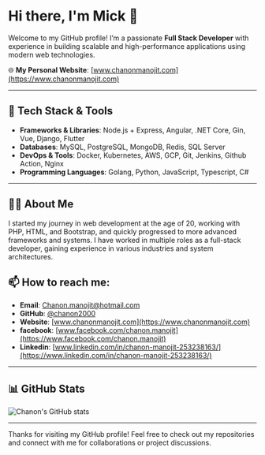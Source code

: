 # Hi there, I'm Mick 👋

Welcome to my GitHub profile! I’m a passionate **Full Stack Developer** with experience in building scalable and high-performance applications using modern web technologies.

🌐 **My Personal Website**: [www.chanonmanojit.com](https://www.chanonmanojit.com)

---

## 🔧 Tech Stack & Tools

- **Frameworks & Libraries**: Node.js + Express, Angular, .NET Core, Gin, Vue, Django, Flutter
- **Databases**: MySQL, PostgreSQL, MongoDB, Redis, SQL Server
- **DevOps & Tools**: Docker, Kubernetes, AWS, GCP, Git, Jenkins, Github Action, Nginx
- **Programming Languages**: Golang, Python, JavaScript, Typescript, C#

---

## 👨‍💻 About Me

I started my journey in web development at the age of 20, working with PHP, HTML, and Bootstrap, and quickly progressed to more advanced frameworks and systems. I have worked in multiple roles as a full-stack developer, gaining experience in various industries and system architectures.


## 📫 How to reach me:

- **Email**: [Chanon.manojit@hotmail.com](mailto:Chanon.manojit@hotmail.com)
- **GitHub**: [@chanon2000](https://github.com/chanon2000)
- **Website**: [www.chanonmanojit.com](https://www.chanonmanojit.com)
- **facebook**: [www.facebook.com/chanon.manojit](https://www.facebook.com/chanon.manojit)
- **Linkedin**: [www.linkedin.com/in/chanon-manojit-253238163/](https://www.linkedin.com/in/chanon-manojit-253238163/)

---

## 📊 GitHub Stats

![Chanon's GitHub stats](https://github-readme-stats.vercel.app/api?username=chanon2000&show_icons=true&theme=radical)

---

Thanks for visiting my GitHub profile! Feel free to check out my repositories and connect with me for collaborations or project discussions.
